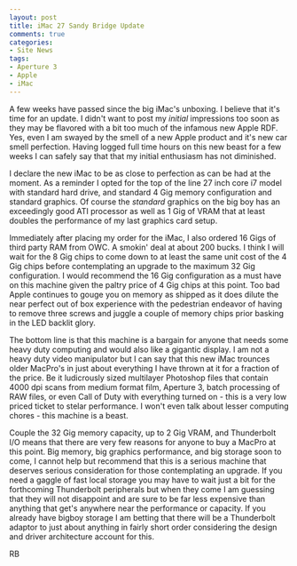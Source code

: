 ```yaml
---
layout: post
title: iMac 27 Sandy Bridge Update
comments: true
categories:
- Site News
tags:
- Aperture 3
- Apple
- iMac
---
```

A few weeks have passed since the big iMac's unboxing. I believe that it's time for an update. I didn't want to post my <em>initial</em> impressions too soon as they may be flavored with a bit too much of the infamous new Apple RDF. Yes, even I am swayed by the smell of a new Apple product and it's new car smell perfection. Having logged full time hours on this new beast for a few weeks I can safely say that that my initial enthusiasm has not diminished.

I declare the new iMac to be as close to perfection as can be had at the moment. As a reminder I opted for the top of the line 27 inch core i7 model with standard hard drive, and standard 4 Gig memory configuration and standard graphics. Of course the <em>standard </em>graphics on the big boy has an exceedingly good ATI processor as well as 1 Gig of VRAM that at least doubles the performance of my last graphics card setup.

Immediately after placing my order for the iMac, I also ordered 16 Gigs of third party RAM from OWC. A smokin' deal at about 200 bucks. I think I will wait for the 8 Gig chips to come down to at least the same unit cost of the 4 Gig chips before contemplating an upgrade to the maximum 32 Gig configuration. I would recommend the 16 Gig configuration as a must have on this machine given the paltry price of 4 Gig chips at this point. Too bad Apple continues to gouge you on memory as shipped as it does dilute the near perfect out of box experience with the pedestrian endeavor of having to remove three screws and juggle a couple of memory chips prior basking in the LED backlit glory.

The bottom line is that this machine is a bargain for anyone that needs some heavy duty computing and would also like a gigantic display. I am not a heavy duty video manipulator but I can say that this new iMac trounces older MacPro's in just about everything I have thrown at it for a fraction of the price. Be it ludicrously sized multilayer Photoshop files that contain 4000 dpi scans from medium format film, Aperture 3, batch processing of RAW files, or even Call of Duty with everything turned on - this is a very low priced ticket to stelar performance. I won't even talk about lesser computing chores - this machine is a beast.

Couple the 32 Gig memory capacity, up to 2 Gig VRAM, and Thunderbolt I/O means that there are very few reasons for anyone to buy a MacPro at this point. Big memory, big graphics performance, and big storage soon to come, I cannot help but recommend that this is a serious machine that deserves serious consideration for those contemplating an upgrade. If you need a gaggle of fast local storage you may have to wait just a bit for the forthcoming Thunderbolt peripherals but when they come I am guessing that they will not disappoint and are sure to be far less expensive than anything that get's anywhere near the performance or capacity. If you already have bigboy storage I am betting that there will be a Thunderbolt adaptor to just about anything in fairly short order considering the design and driver architecture account for this.

RB